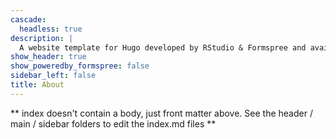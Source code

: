 ```yaml
---
cascade:
  headless: true
description: |
  A website template for Hugo developed by RStudio & Formspree and available for free.
show_header: true
show_poweredby_formspree: false
sidebar_left: false
title: About
---
```


** index doesn't contain a body, just front matter above.
See the header / main / sidebar folders to edit the index.md files **
